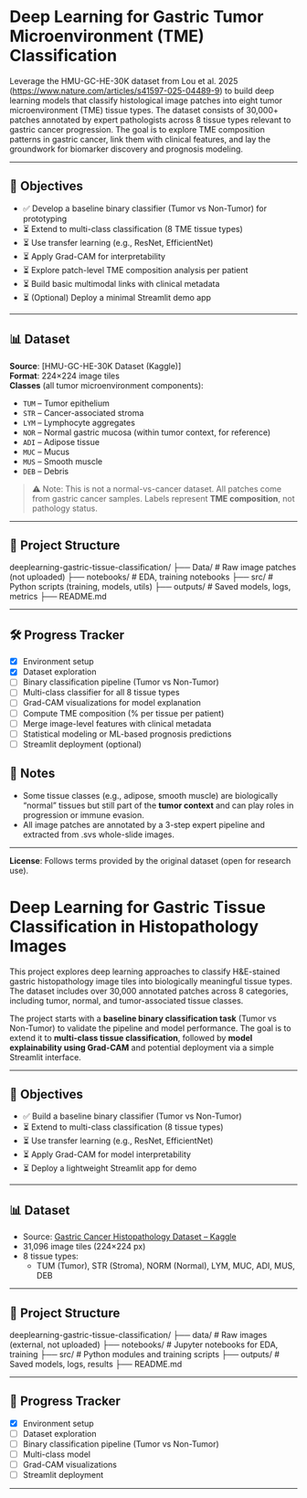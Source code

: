 # Deep Learning for Gastric Tumor Microenvironment (TME) Classification

Leverage the HMU-GC-HE-30K dataset from Lou et al. 2025 (https://www.nature.com/articles/s41597-025-04489-9)  to build deep learning models that classify histological image patches into eight tumor microenvironment (TME) tissue types. The dataset consists of 30,000+ patches annotated by expert pathologists across 8 tissue types relevant to gastric cancer progression. The goal is to explore TME composition patterns in gastric cancer, link them with clinical features, and lay the groundwork for biomarker discovery and prognosis modeling.

---

## 🧠 Objectives

- ✅ Develop a baseline binary classifier (Tumor vs Non-Tumor) for prototyping
- ⏳ Extend to multi-class classification (8 TME tissue types)
- ⏳ Use transfer learning (e.g., ResNet, EfficientNet)
- ⏳ Apply Grad-CAM for interpretability
- ⏳ Explore patch-level TME composition analysis per patient
- ⏳ Build basic multimodal links with clinical metadata
- ⏳ (Optional) Deploy a minimal Streamlit demo app

---

## 📊 Dataset

**Source**: [HMU-GC-HE-30K Dataset (Kaggle)]  
**Format**: 224×224 image tiles  
**Classes** (all tumor microenvironment components):

- `TUM` – Tumor epithelium  
- `STR` – Cancer-associated stroma  
- `LYM` – Lymphocyte aggregates  
- `NOR` – Normal gastric mucosa (within tumor context, for reference)  
- `ADI` – Adipose tissue  
- `MUC` – Mucus  
- `MUS` – Smooth muscle  
- `DEB` – Debris  

> ⚠️ Note: This is not a normal-vs-cancer dataset. All patches come from gastric cancer samples. Labels represent **TME composition**, not pathology status.


---

## 📂 Project Structure

deeplearning-gastric-tissue-classification/
├── Data/ # Raw image patches (not uploaded)
├── notebooks/ # EDA, training notebooks
├── src/ # Python scripts (training, models, utils)
├── outputs/ # Saved models, logs, metrics
├── README.md


---

## 🛠️ Progress Tracker

- [x] Environment setup
- [x] Dataset exploration
- [ ] Binary classification pipeline (Tumor vs Non-Tumor)
- [ ] Multi-class classifier for all 8 tissue types
- [ ] Grad-CAM visualizations for model explanation
- [ ] Compute TME composition (% per tissue per patient)
- [ ] Merge image-level features with clinical metadata
- [ ] Statistical modeling or ML-based prognosis predictions
- [ ] Streamlit deployment (optional)

## 📌 Notes

- Some tissue classes (e.g., adipose, smooth muscle) are biologically “normal” tissues but still part of the **tumor context** and can play roles in progression or immune evasion.
- All image patches are annotated by a 3-step expert pipeline and extracted from .svs whole-slide images.

---

**License**: Follows terms provided by the original dataset (open for research use).



# Deep Learning for Gastric Tissue Classification in Histopathology Images

This project explores deep learning approaches to classify H&E-stained gastric histopathology image tiles into biologically meaningful tissue types. The dataset includes over 30,000 annotated patches across 8 categories, including tumor, normal, and tumor-associated tissue classes.

The project starts with a **baseline binary classification task** (Tumor vs Non-Tumor) to validate the pipeline and model performance. The goal is to extend it to **multi-class tissue classification**, followed by **model explainability using Grad-CAM** and potential deployment via a simple Streamlit interface.

---

## 🧠 Objectives
- ✅ Build a baseline binary classifier (Tumor vs Non-Tumor)
- ⏳ Extend to multi-class classification (8 tissue types)
- ⏳ Use transfer learning (e.g., ResNet, EfficientNet)
- ⏳ Apply Grad-CAM for model interpretability
- ⏳ Deploy a lightweight Streamlit app for demo

---

## 📊 Dataset
- Source: [Gastric Cancer Histopathology Dataset – Kaggle](https://www.kaggle.com/datasets/orvile/gastric-cancer-histopathology-tissue-image-dataset)
- 31,096 image tiles (224×224 px)
- 8 tissue types:
  - TUM (Tumor), STR (Stroma), NORM (Normal), LYM, MUC, ADI, MUS, DEB

---

## 📂 Project Structure

deeplearning-gastric-tissue-classification/
├── data/ # Raw images (external, not uploaded)
├── notebooks/ # Jupyter notebooks for EDA, training
├── src/ # Python modules and training scripts
├── outputs/ # Saved models, logs, results
├── README.md


---

## 📌 Progress Tracker
- [x] Environment setup
- [ ] Dataset exploration
- [ ] Binary classification pipeline (Tumor vs Non-Tumor)
- [ ] Multi-class model
- [ ] Grad-CAM visualizations
- [ ] Streamlit deployment

---
